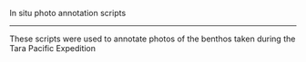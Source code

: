 In situ photo annotation scripts
___

These scripts were used to annotate photos of the benthos taken during the Tara Pacific Expedition


